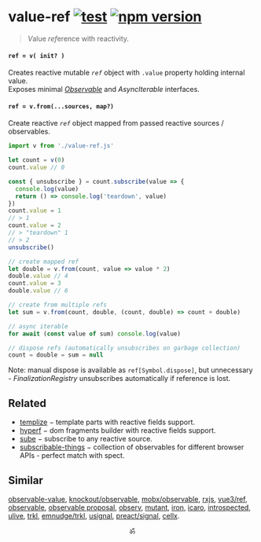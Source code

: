 # value-ref [![test](https://github.com/spectjs/value-ref/actions/workflows/node.js.yml/badge.svg)](https://github.com/spectjs/value-ref/actions/workflows/node.js.yml) [![npm version](https://img.shields.io/npm/v/value-ref)](http://npmjs.org/value-ref)

> <em>V</em>alue <em>ref</em>erence with reactivity.

#### `ref = v( init? )`

Creates reactive mutable _`ref`_ object with `.value` property holding internal value. <br/>
Exposes minimal [_Observable_](https://github.com/tc39/proposal-observable/issues/210) and _AsyncIterable_ interfaces.

#### `ref = v.from(...sources, map?)`

Create reactive _`ref`_ object mapped from passed reactive sources / observables.

```js
import v from './value-ref.js'

let count = v(0)
count.value // 0

const { unsubscribe } = count.subscribe(value => {
  console.log(value)
  return () => console.log('teardown', value)
})
count.value = 1
// > 1
count.value = 2
// > "teardown" 1
// > 2
unsubscribe()

// create mapped ref
let double = v.from(count, value => value * 2)
double.value // 4
count.value = 3
double.value // 6

// create from multiple refs
let sum = v.from(count, double, (count, double) => count + double)

// async iterable
for await (const value of sum) console.log(value)

// dispose refs (automatically unsubscribes on garbage collection)
count = double = sum = null
```

Note: manual dispose is available as `ref[Symbol.dispose]`, but unnecessary - _FinalizationRegistry_ unsubscribes automatically if reference is lost.

## Related

* [templize](https://github.com/spectjs/templize) − template parts with reactive fields support.
* [hyperf](https://github.com/spectjs/hyperf) − dom fragments builder with reactive fields support.
* [sube](https://github.com/spectjs/sube) − subscribe to any reactive source.
* [subscribable-things](https://github.com/chrisguttandin/subscribable-things) − collection of observables for different browser APIs - perfect match with spect.

## Similar

[observable-value](https://github.com/medikoo/observable-value), [knockout/observable](https://github.com/knockout/tko/issues/22), [mobx/observable](https://mobx.js.org/api.html), [rxjs](https://ghub.io/rxjs), [vue3/ref](https://v3.vuejs.org/api/refs-api.html), [observable](https://ghub.io/observable), [observable proposal](https://github.com/tc39/proposal-observable), [observ](https://ghub.io/observ), [mutant](https://ghub.io/mutant), [iron](https://github.com/ironjs/iron), [icaro](https://ghub.io/icaro), [introspected](https://ghub.io/introspected), [ulive](https://github.com/kethan/ulive), [trkl](https://github.com/jbreckmckye/trkl), [emnudge/trkl](https://github.com/EmNudge/trkl), [usignal](https://github.com/WebReflection/usignal), [preact/signal](https://github.com/preactjs/signals), [cellx](https://ghub.io/cellx).

<p align="center">ॐ</p>

